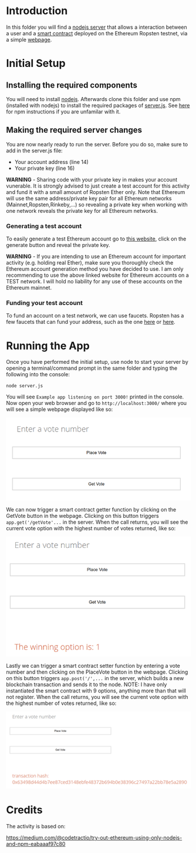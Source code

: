 # Introduction

In this folder you will find a [nodejs server](https://github.com/Luker501/WebsiteNodejsBlockchain/blob/master/WithRopstenTestNet/server.js) that allows a interaction between a user and a [smart contract](https://github.com/Luker501/WebsiteNodejsBlockchain/blob/master/WithRopstenTestNet/ballot.sol) deployed on the Ethereum Ropsten testnet, via a simple [webpage](https://github.com/Luker501/WebsiteNodejsBlockchain/blob/master/WithRopstenTestNet/views/index.ejs).

# Initial Setup

## Installing the required components

You will need to install [nodejs](https://nodejs.org/en/). Afterwards clone this folder and use npm (installed with nodejs) to install the required packages of [server.js](https://github.com/Luker501/WebsiteNodejsBlockchain/blob/master/WithRopstenTestNet/server.js). See [here](https://docs.npmjs.com/downloading-and-installing-packages-locally) for npm instructions if you are unfamilar with it.

## Making the required server changes

You are now nearly ready to run the server. Before you do so, make sure to add in the server.js file:

* Your account address (line 14)
* Your private key (line 16)

**WARNING** - Sharing code with your private key in makes your account vunerable. It is strongly advised to just create a test account for this activity and fund it with a small amount of Ropsten Ether only. Note that Ethereum will use the same address/private key pair for all Ethereum networks (Mainnet,Ropsten,Rinkeby,...) so revealing a private key when working with one network reveals the private key for all Ethereum networks.

### Generating a test account

To easily generate a test Ethereum account go to [this website](https://vanity-eth.tk/), click on the generate button and reveal the private key.

**WARNING** - If you are intending to use an Ethereum account for important activity (e.g. holding real Ether), make sure you thoroughly check the Ethereum account generation method you have decided to use. I am only recommending to use the above linked website for Ethereum accounts on a TEST network. I will hold no liability for any use of these accounts on the Ethereum mainnet.

### Funding your test account

To fund an account on a test network, we can use faucets. Ropsten has a few faucets that can fund your address, such as the one [here](https://faucet.metamask.io/) or [here](https://faucet.ropsten.be/).

# Running the App

Once you have performed the initial setup, use node to start your server by opening a terminal/command prompt in the same folder and typing the following into the console:

```
node server.js
```
You will see `Example app listening on port 3000!` printed in the console. Now open your web browser and go to `http://localhost:3000/` where you will see a simple webpage displayed like so:

![Initial Webpage](webpagePics/One.png)

We can now trigger a smart contract getter function by clicking on the GetVote button in the webpage. Clicking on this button triggers `app.get('/getVote'...` in the server. When the call returns, you will see the current vote option with the highest number of votes returned, like so:

![Webpage with Winning Vote](webpagePics/Two.png)

Lastly we can trigger a smart contract setter function by entering a vote number and then clicking on the PlaceVote button in the webpage. Clicking on this button triggers `app.post('/',...` in the server, which builds a new blockchain transaction and sends it to the node. NOTE: I have only instantiated the smart contract with 9 options, anything more than that will not register. When the call returns, you will see the current vote option with the highest number of votes returned, like so:

![Webpage with a New Vote Transaction](webpagePics/Three.png)


# Credits

The activity is based on:

https://medium.com/@codetractio/try-out-ethereum-using-only-nodejs-and-npm-eabaaaf97c80
